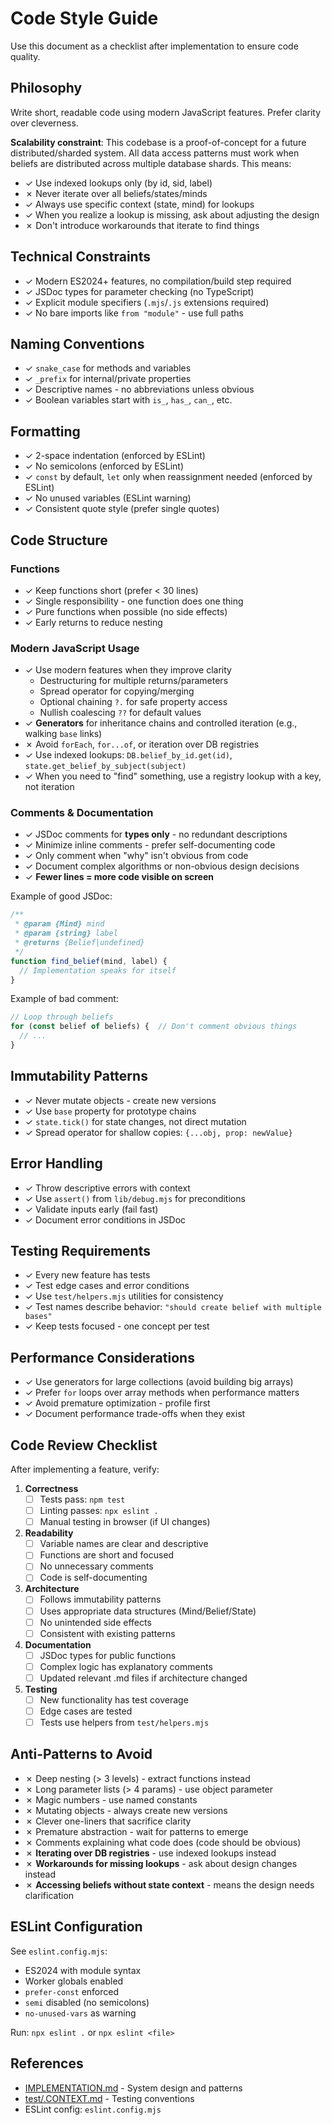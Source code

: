 # Code Style Guide

Use this document as a checklist after implementation to ensure code quality.

## Philosophy

Write short, readable code using modern JavaScript features. Prefer clarity over cleverness.

**Scalability constraint**: This codebase is a proof-of-concept for a future distributed/sharded system. All data access patterns must work when beliefs are distributed across multiple database shards. This means:
- ✓ Use indexed lookups only (by id, sid, label)
- ✗ Never iterate over all beliefs/states/minds
- ✓ Always use specific context (state, mind) for lookups
- ✓ When you realize a lookup is missing, ask about adjusting the design
- ✗ Don't introduce workarounds that iterate to find things

## Technical Constraints

- ✓ Modern ES2024+ features, no compilation/build step required
- ✓ JSDoc types for parameter checking (no TypeScript)
- ✓ Explicit module specifiers (`.mjs`/`.js` extensions required)
- ✓ No bare imports like `from "module"` - use full paths

## Naming Conventions

- ✓ `snake_case` for methods and variables
- ✓ `_prefix` for internal/private properties
- ✓ Descriptive names - no abbreviations unless obvious
- ✓ Boolean variables start with `is_`, `has_`, `can_`, etc.

## Formatting

- ✓ 2-space indentation (enforced by ESLint)
- ✓ No semicolons (enforced by ESLint)
- ✓ `const` by default, `let` only when reassignment needed (enforced by ESLint)
- ✓ No unused variables (ESLint warning)
- ✓ Consistent quote style (prefer single quotes)

## Code Structure

### Functions

- ✓ Keep functions short (prefer < 30 lines)
- ✓ Single responsibility - one function does one thing
- ✓ Pure functions when possible (no side effects)
- ✓ Early returns to reduce nesting

### Modern JavaScript Usage

- ✓ Use modern features when they improve clarity
  - Destructuring for multiple returns/parameters
  - Spread operator for copying/merging
  - Optional chaining `?.` for safe property access
  - Nullish coalescing `??` for default values
- ✓ **Generators** for inheritance chains and controlled iteration (e.g., walking `base` links)
- ✗ Avoid `forEach`, `for...of`, or iteration over DB registries
- ✓ Use indexed lookups: `DB.belief_by_id.get(id)`, `state.get_belief_by_subject(subject)`
- ✓ When you need to "find" something, use a registry lookup with a key, not iteration

### Comments & Documentation

- ✓ JSDoc comments for **types only** - no redundant descriptions
- ✓ Minimize inline comments - prefer self-documenting code
- ✓ Only comment when "why" isn't obvious from code
- ✓ Document complex algorithms or non-obvious design decisions
- ✓ **Fewer lines = more code visible on screen**

Example of good JSDoc:
```javascript
/**
 * @param {Mind} mind
 * @param {string} label
 * @returns {Belief|undefined}
 */
function find_belief(mind, label) {
  // Implementation speaks for itself
}
```

Example of bad comment:
```javascript
// Loop through beliefs
for (const belief of beliefs) {  // Don't comment obvious things
  // ...
}
```

## Immutability Patterns

- ✓ Never mutate objects - create new versions
- ✓ Use `base` property for prototype chains
- ✓ `state.tick()` for state changes, not direct mutation
- ✓ Spread operator for shallow copies: `{...obj, prop: newValue}`

## Error Handling

- ✓ Throw descriptive errors with context
- ✓ Use `assert()` from `lib/debug.mjs` for preconditions
- ✓ Validate inputs early (fail fast)
- ✓ Document error conditions in JSDoc

## Testing Requirements

- ✓ Every new feature has tests
- ✓ Test edge cases and error conditions
- ✓ Use `test/helpers.mjs` utilities for consistency
- ✓ Test names describe behavior: `"should create belief with multiple bases"`
- ✓ Keep tests focused - one concept per test

## Performance Considerations

- ✓ Use generators for large collections (avoid building big arrays)
- ✓ Prefer `for` loops over array methods when performance matters
- ✓ Avoid premature optimization - profile first
- ✓ Document performance trade-offs when they exist

## Code Review Checklist

After implementing a feature, verify:

1. **Correctness**
   - [ ] Tests pass: `npm test`
   - [ ] Linting passes: `npx eslint .`
   - [ ] Manual testing in browser (if UI changes)

2. **Readability**
   - [ ] Variable names are clear and descriptive
   - [ ] Functions are short and focused
   - [ ] No unnecessary comments
   - [ ] Code is self-documenting

3. **Architecture**
   - [ ] Follows immutability patterns
   - [ ] Uses appropriate data structures (Mind/Belief/State)
   - [ ] No unintended side effects
   - [ ] Consistent with existing patterns

4. **Documentation**
   - [ ] JSDoc types for public functions
   - [ ] Complex logic has explanatory comments
   - [ ] Updated relevant .md files if architecture changed

5. **Testing**
   - [ ] New functionality has test coverage
   - [ ] Edge cases are tested
   - [ ] Tests use helpers from `test/helpers.mjs`

## Anti-Patterns to Avoid

- ✗ Deep nesting (> 3 levels) - extract functions instead
- ✗ Long parameter lists (> 4 params) - use object parameter
- ✗ Magic numbers - use named constants
- ✗ Mutating objects - always create new versions
- ✗ Clever one-liners that sacrifice clarity
- ✗ Premature abstraction - wait for patterns to emerge
- ✗ Comments explaining what code does (code should be obvious)
- ✗ **Iterating over DB registries** - use indexed lookups instead
- ✗ **Workarounds for missing lookups** - ask about design changes instead
- ✗ **Accessing beliefs without state context** - means the design needs clarification

## ESLint Configuration

See `eslint.config.mjs`:
- ES2024 with module syntax
- Worker globals enabled
- `prefer-const` enforced
- `semi` disabled (no semicolons)
- `no-unused-vars` as warning

Run: `npx eslint .` or `npx eslint <file>`

## References

- [IMPLEMENTATION.md](IMPLEMENTATION.md) - System design and patterns
- [test/.CONTEXT.md](../test/.CONTEXT.md) - Testing conventions
- ESLint config: `eslint.config.mjs`
